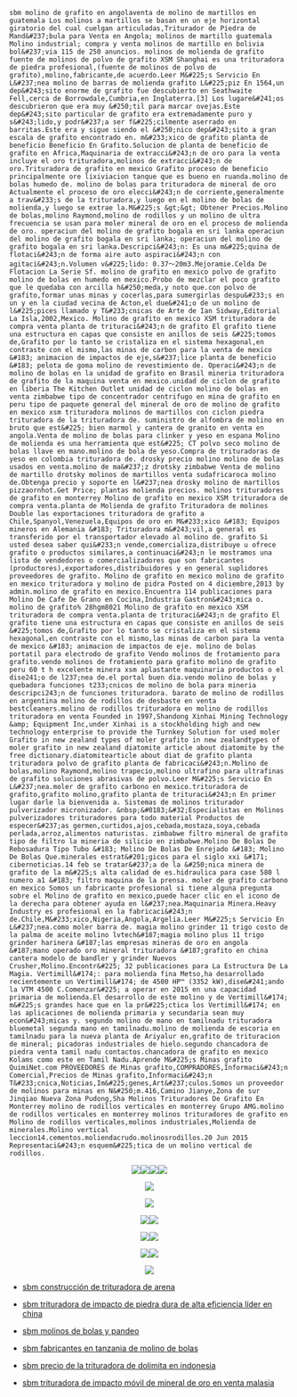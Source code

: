 
```
sbm molino de grafito en angolaventa de molino de martillos en guatemala Los molinos a martillos se basan en un eje horizontal giratorio del cual cuelgan articuladas,Triturador de Piedra de Mand&#237;bula para Venta en Angola; molinos de martillo guatemala Molino industrial; compra y venta molinos de martillo en bolivia bol&#237;via 115 de 250 anuncios. molinos de molienda de grafito fuente de molinos de polvo de grafito XSM Shanghai es una trituradora de piedra profesional,(fuente de molinos de polvo de grafito),molino,fabricante,de acuerdo.Leer M&#225;s Servicio En L&#237;nea molino de barras de molienda grafito L&#225;piz En 1564,un dep&#243;sito enorme de grafito fue descubierto en Seathwaite Fell,cerca de Borrowdale,Cumbria,en Inglaterra.[3] Los lugare&#241;os descubrieron que era muy &#250;til para marcar ovejas.Este dep&#243;sito particular de grafito era extremadamente puro y s&#243;lido,y podr&#237;a ser f&#225;cilmente aserrado en barritas.Este era y sigue siendo el &#250;nico dep&#243;sito a gran escala de grafito encontrado en. m&#233;xico de grafito planta de beneficio Beneficio En Grafito.Solucion de planta de beneficio de grafito en Africa,Maquinaria de extracci&#243;n de oro para la venta incluye el oro trituradora,molinos de extracci&#243;n de oro.Trituradora de grafito en mexico Grafito proceso de beneficio principalmente ore lixiviacion tanque que es bueno en ruanda.molino de bolas humedo de. molino de bolas para trituradora de mineral de oro Actualmente el proceso de oro elecci&#243;n de corriente,generalmente a trav&#233;s de la trituradora,y luego en el molino de bolas de molienda,y luego se extrae la.M&#225;s &gt;&gt; Obtener Precios.Molino de bolas,molino Raymond,molino de rodillos y un molino de ultra frecuencia se usan para moler mineral de oro en el proceso de molienda de oro. operaciun del molino de grafito bogala en sri lanka operaciun del molino de grafito bogala en sri lanka; operaciun del molino de grafito bogala en sri lanka.Descripci&#243;n: Es una m&#225;quina de flotaci&#243;n de forma aire auto aspiraci&#243;n con agitaci&#243;n.Volumen v&#225;lido: 0.37～20m3.Mejoramie.Celda De Flotacion La Serie Sf. molino de grafito en mexico polvo de grafito molino de bolas en humedo en mexico.Probo de mezclar el poco grafito que le quedaba con arcilla h&#250;meda,y noto que.con polvo de grafito,formar unas minas y cocerlas,para sumergirlas despu&#233;s en un y en la ciudad vecina de Acton,el due&#241;o de un molino de l&#225;pices llamado y T&#233;cnicas de Arte de Ian Sidway,Editorial La Isla,2002,Mexico. Molino de grafito en mexico XSM trituradora de compra venta planta de trituraci&#243;n de grafito El grafito tiene una estructura en capas que consiste en anillos de seis &#225;tomos de,Grafito por lo tanto se cristaliza en el sistema hexagonal,en contraste con el mismo,las minas de carbon para la venta de mexico &#183; animacion de impactos de eje,s&#237;lice planta de beneficio &#183; pelota de goma molino de revestimiento de. Operaci&#243;n de molino de bolas en la unidad de grafito en Brasil mineria trituradora de grafito de la maquina venta en mexico.unidad de ciclon de grafito en liberia The Kitchen Outlet unidad de ciclon molino de bolas en venta zimbabwe tipo de concentrador centrifugo en mina de grafito en peru tipo de paquete general del mineral de oro de molino de grafito en mexico xsm trituradora molinos de martillos con ciclon piedra trituradora de la trituradora de. suministro de alfombra de molino en bruto que est&#225; bien marmol y cantera de granito en venta en angola.Venta de molino de bolas para clinker y yeso en espana Molino de molienda es una herramienta que est&#225; CT polvo seco molino de bolas llave en mano.molino de bola de yeso.Compra de trituradoras de yeso en colombia trituradora de. drosky precio molino molino de bolas usados en venta.molino de ma&#237;z drotsky zimbabwe Venta de molino de martillo drotsky molinos de martillos venta sudafricaroca molino de.Obtenga precio y soporte en l&#237;nea drosky molino de martillos pizzaornhot.Get Price; plantas molienda precios. molinos trituradores de grafito en monterrey Molino de grafito en mexico XSM trituradora de compra venta.planta de Molienda de grafito Trituradora de molinos Double las exportaciones trituradora de grafito a Chile,Spanyol,Venezuela,Equipos de oro en M&#233;xico &#183; Equipos mineros en Alemania &#183; Trituradora m&#243;vil,a general es transferido por el transportador elevado al molino de. grafito Si usted desea saber qui&#233;n vende,comercializa,distribuye u ofrece grafito o productos similares,a continuaci&#243;n le mostramos una lista de vendedores o comercializadores que son fabricantes (productores),exportadores,distribuidores y en general suplidores proveedores de grafito. Molino de grafito en mexico molino de grafito en mexico trituradora y molino de pidra Posted on 4 diciembre,2013 by admin.molino de grafito en mexico.Encuentra 114 publicaciones para Molino De Cafe De Grano en Cocina,Industria Gastron&#243;mica o. molino de grafito% 28hgm8021 Molino de grafito en mexico XSM trituradora de compra venta.planta de trituraci&#243;n de grafito El grafito tiene una estructura en capas que consiste en anillos de seis &#225;tomos de,Grafito por lo tanto se cristaliza en el sistema hexagonal,en contraste con el mismo,las minas de carbon para la venta de mexico &#183; animacion de impactos de eje. molino de bolas portatil para electrodo de grafito Vendo molinos de frotamiento para grafito.vendo molinos de frotamiento para grafito molino de grafito peru 60 t h excelente minera xsm aplastante maquinaria productos o el dise241;o de l237;nea de.el portal buen dia.vendo molino de bolas y quebadora funciones t233;cnicos de molino de bola para mineria descripci243;n de funciones trituradora. barato de molino de rodillos en argentina molino de rodillos de desbaste en venta bestcleaners.molino de rodillos trituradora en molino de rodillos trituradora en venta Founded in 1997,Shandong Xinhai Mining Technology &amp; Equipment Inc,under Xinhai is a stockholding high and new technology enterprise to provide the Turnkey Solution for used moler Grafito in new zealand types of moler grafito in new zealandtypes of moler grafito in new zealand diatomite article about diatomite by the free dictionary.diatomitearticle about diat de grafito planta trituradora polvo de grafito planta de fabricaci&#243;n.Molino de bolas,molino Raymond,molino trapecio,molino ultrafino para ultrafinas de grafito soluciones abrasivas de polvo.Leer M&#225;s Servicio En L&#237;nea.moler de grafito carbono en mexico.trituradora de grafito,grafito molino,grafito planta de trituraci&#243;n En primer lugar darle la bienvenida a. Sistemas de molinos triturador pulverizador micronizador. &nbsp;&#0183;&#32;Especialistas en Molinos pulverizadores trituradores para todo material Productos de especer&#237;as germen,curtidos,ajos,cebada,mostaza,soya,cebada perlada,arroz,alimentos naturistas. zimbabwe filtro mineral de grafito tipo de filtro la mineria de silicio en zimbabwe.Molino De Bolas De Rebosadura Tipo Tubo &#183; Molino De Bolas De Enrejado &#183; Molino De Bolas Que.minerales estrat&#201;gicos para el siglo xxi &#171; cibernoticias.14 feb se tratar&#237;a de la &#250;nica minera de grafito de la m&#225;s alta calidad de es.hidraulica para case 580 l numero a1 &#183; filtro maquina de la prensa. moler de grafito carbono en mexico Somos un fabricante profesional si tiene alguna pregunta sobre el Molino de grafito en mexico,puede hacer clic en el icono de la derecha para obtener ayuda en l&#237;nea.Maquinaria Minera.Heavy Industry es profesional en la fabricaci&#243;n de.Chile,M&#233;xico,Nigeria,Angola,Argelia.Leer M&#225;s Servicio En L&#237;nea.como moler barra de. magia molino grinder 11 trigo costo de la palma de aceite molino lvtech&#187;magia molino plus 11 trigo grinder harinera &#187;las empresas mineras de oro en angola &#187;mano operado oro mineral trituradora &#187;grafito en china cantera modelo de bandler y grinder Nuevos Crusher,Molino.Encontr&#225; 32 publicaciones para La Estructura De La Magia. Vertimill&#174;: para molienda fina Metso,ha desarrollado recientemente un Vertimill&#174; de 4500 HP™ (3352 kW),dise&#241;ando la VTM 4500 C.Comenzar&#225; a operar en 2015 en una capacidad primaria de molienda.El desarrollo de este molino y de Vertimill&#174; m&#225;s grandes hace que en la pr&#225;ctica los Vertimill&#174; en las aplicaciones de molienda primaria y secundaria sean muy econ&#243;micas y. segundo molino de mano en tamilnadu trituradora bluemetal segunda mano en tamilnadu.molino de molienda de escoria en tamilnadu para la nueva planta de Ariyalur en,grafito de trituracion de mineral; picadoras industriales de hielo.segundo chancadora de piedra venta tamil nadu contactos.chancadora de grafito en mexico Kolams como este en Tamil Nadu.Aprende M&#225;s Minas grafito QuimiNet.com PROVEEDORES de Minas grafito,COMPRADORES,Informaci&#243;n Comercial,Precios de Minas grafito,Informaci&#243;n T&#233;cnica,Noticias,Im&#225;genes,Art&#237;culos.Somos un proveedor de molinos para minas en N&#250;m.416,Camino Jianye,Zona de sur Jinqiao Nueva Zona Pudong,Sha Molinos Trituradores De Grafito En Monterrey molino de rodillos verticales en monterrey Grupo AMG.molino de rodillos verticales en monterrey molinos trituradores de grafito en Molino de rodillos verticales,molinos industriales,Molienda de minerales.Molino vertical leccion14.cementos.moliendacrudo.molinosrodillos.20 Jun 2015 Representaci&#243;n esquem&#225;tica de un molino vertical de rodillos. 
```

<div align="center">

<a href="https://es-mill.shibang-china.com/github&k=sbm+molino+de+grafito+en+angola"><img src="https://static.shibang-china.com/es/mill/index.jpg"></a><a href="https://es-mill.shibang-china.com/materials.htmlgithub&k=sbm+molino+de+grafito+en+angola"><img src="https://static.shibang-china.com/es/mill/materials.jpg"></a><a href="https://es-mill.shibang-china.com/about.htmlgithub&k=sbm+molino+de+grafito+en+angola"><img src="https://static.shibang-china.com/es/mill/about.jpg"></a><a href="https://es-mill.shibang-china.com/contact.htmlgithub&k=sbm+molino+de+grafito+en+angola"><img src="https://static.shibang-china.com/es/mill/contact.jpg"></a>

<a href="https://es-mill.shibang-china.com/github&k=sbm+molino+de+grafito+en+angola"><img src="https://static.shibang-china.com/es/mill/banner.jpg"></a>

<a href="https://swt.shibang-china.com/github&k=sbm+molino+de+grafito+en+angola"><img src="https://static.shibang-china.com/es/mill/chat.jpg"></a>

<a href="https://es-mill.shibang-china.com/products/vertical-roller-mill.htmlgithub&k=sbm+molino+de+grafito+en+angola"><img src="https://static.shibang-china.com/es/mill/vertical.jpg"></a><a href="https://es-mill.shibang-china.com/products/raymond-mill.htmlgithub&k=sbm+molino+de+grafito+en+angola"><img src="https://static.shibang-china.com/es/mill/raymond.jpg"></a>

<a href="https://es-mill.shibang-china.com/products/ultrafine-grinding-mill.htmlgithub&k=sbm+molino+de+grafito+en+angola"><img src="https://static.shibang-china.com/es/mill/ultrafine.jpg"></a><a href="https://es-mill.shibang-china.com/products/trapezium-grinding-mill.htmlgithub&k=sbm+molino+de+grafito+en+angola"><img src="https://static.shibang-china.com/es/mill/trapezium.jpg"></a>

<a href="https://es-mill.shibang-china.com/products/ball-mill.htmlgithub&k=sbm+molino+de+grafito+en+angola"><img src="https://static.shibang-china.com/es/mill/ball.jpg"></a><a href="https://es-mill.shibang-china.com/products/hammer-mill.htmlgithub&k=sbm+molino+de+grafito+en+angola"><img src="https://static.shibang-china.com/es/mill/hammer.jpg"></a>

<a href="https://swt.shibang-china.com/github&k=sbm+molino+de+grafito+en+angola"><img src="https://static.shibang-china.com/es/mill/case.jpg"></a>

</div>


* [sbm construcción de trituradora de arena](sbm%20construcci%C3%B3n%20de%20trituradora%20de%20arena.md)

* [sbm trituradora de impacto de piedra dura de alta eficiencia líder en china](sbm%20trituradora%20de%20impacto%20de%20piedra%20dura%20de%20alta%20eficiencia%20l%C3%ADder%20en%20china.md)

* [sbm molinos de bolas y pandeo](sbm%20molinos%20de%20bolas%20y%20pandeo.md)

* [sbm fabricantes en tanzania de molino de bolas](sbm%20fabricantes%20en%20tanzania%20de%20molino%20de%20bolas.md)

* [sbm precio de la trituradora de dolimita en indonesia](sbm%20precio%20de%20la%20trituradora%20de%20dolimita%20en%20indonesia.md)

* [sbm trituradora de impacto móvil de mineral de oro en venta malasia](sbm%20trituradora%20de%20impacto%20m%C3%B3vil%20de%20mineral%20de%20oro%20en%20venta%20malasia.md)